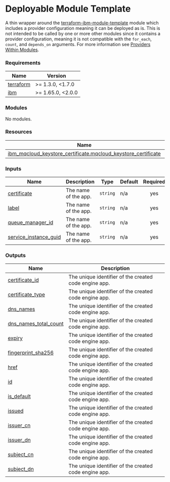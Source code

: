<!-- Update the title -->
# Deployable Module Template

<!-- Update the below text with the name of the module  -->

A thin wrapper around the [terraform-ibm-module-template](../../) module which includes a provider configuration meaning it can be deployed as is.
This is not intended to be called by one or more other modules since it contains a provider configuration, meaning it is not compatible with the `for_each`, `count`, and `depends_on` arguments. For more information see [Providers Within Modules](https://developer.hashicorp.com/terraform/language/modules/develop/providers).

<!-- The following content is automatically populated by the pre-commit hook -->
<!-- BEGINNING OF PRE-COMMIT-TERRAFORM DOCS HOOK -->
### Requirements

| Name | Version |
|------|---------|
| <a name="requirement_terraform"></a> [terraform](#requirement\_terraform) | >= 1.3.0, <1.7.0 |
| <a name="requirement_ibm"></a> [ibm](#requirement\_ibm) | >= 1.65.0, <2.0.0 |

### Modules

No modules.

### Resources

| Name | Type |
|------|------|
| [ibm_mqcloud_keystore_certificate.mqcloud_keystore_certificate](https://registry.terraform.io/providers/ibm-cloud/ibm/latest/docs/resources/mqcloud_keystore_certificate) | resource |

### Inputs

| Name | Description | Type | Default | Required |
|------|-------------|------|---------|:--------:|
| <a name="input_certificate"></a> [certificate](#input\_certificate) | The name of the app. | `string` | n/a | yes |
| <a name="input_label"></a> [label](#input\_label) | The name of the app. | `string` | n/a | yes |
| <a name="input_queue_manager_id"></a> [queue\_manager\_id](#input\_queue\_manager\_id) | The name of the app. | `string` | n/a | yes |
| <a name="input_service_instance_guid"></a> [service\_instance\_guid](#input\_service\_instance\_guid) | The name of the app. | `string` | n/a | yes |

### Outputs

| Name | Description |
|------|-------------|
| <a name="output_certificate_id"></a> [certificate\_id](#output\_certificate\_id) | The unique identifier of the created code engine app. |
| <a name="output_certificate_type"></a> [certificate\_type](#output\_certificate\_type) | The unique identifier of the created code engine app. |
| <a name="output_dns_names"></a> [dns\_names](#output\_dns\_names) | The unique identifier of the created code engine app. |
| <a name="output_dns_names_total_count"></a> [dns\_names\_total\_count](#output\_dns\_names\_total\_count) | The unique identifier of the created code engine app. |
| <a name="output_expiry"></a> [expiry](#output\_expiry) | The unique identifier of the created code engine app. |
| <a name="output_fingerprint_sha256"></a> [fingerprint\_sha256](#output\_fingerprint\_sha256) | The unique identifier of the created code engine app. |
| <a name="output_href"></a> [href](#output\_href) | The unique identifier of the created code engine app. |
| <a name="output_id"></a> [id](#output\_id) | The unique identifier of the created code engine app. |
| <a name="output_is_default"></a> [is\_default](#output\_is\_default) | The unique identifier of the created code engine app. |
| <a name="output_issued"></a> [issued](#output\_issued) | The unique identifier of the created code engine app. |
| <a name="output_issuer_cn"></a> [issuer\_cn](#output\_issuer\_cn) | The unique identifier of the created code engine app. |
| <a name="output_issuer_dn"></a> [issuer\_dn](#output\_issuer\_dn) | The unique identifier of the created code engine app. |
| <a name="output_subject_cn"></a> [subject\_cn](#output\_subject\_cn) | The unique identifier of the created code engine app. |
| <a name="output_subject_dn"></a> [subject\_dn](#output\_subject\_dn) | The unique identifier of the created code engine app. |
<!-- END OF PRE-COMMIT-TERRAFORM DOCS HOOK -->
